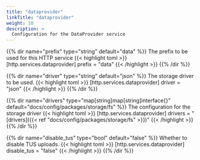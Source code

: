 ```yaml
---
title: "dataprovider"
linkTitle: "dataprovider"
weight: 10
description: >
  Configuration for the DataProvider service
---
```


{{% dir name="prefix" type="string" default="data" %}}
The prefix to be used for this HTTP service
{{< highlight toml >}}
[http.services.dataprovider]
prefix = "data"
{{< /highlight >}}
{{% /dir %}}

{{% dir name="driver" type="string" default="json" %}}
The storage driver to be used.
{{< highlight toml >}}
[http.services.dataprovider]
driver = "json"
{{< /highlight >}}
{{% /dir %}}

{{% dir name="drivers" type="map[string]map[string]interface{}" default="docs/config/packages/storage/fs" %}}
The configuration for the storage driver
{{< highlight toml >}}
[http.services.dataprovider]
drivers = "[drivers]({{< ref "docs/config/packages/storage/fs" >}})"
{{< /highlight >}}
{{% /dir %}}

{{% dir name="disable_tus" type="bool" default="false" %}}
Whether to disable TUS uploads.
{{< highlight toml >}}
[http.services.dataprovider]
disable_tus = "false"
{{< /highlight >}}
{{% /dir %}}

